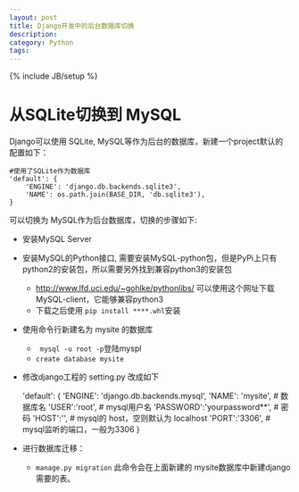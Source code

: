 ```yaml
---
layout: post
title: Django开发中的后台数据库切换
description: 
category: Python
tags: 
---
```

{% include JB/setup %}

# 从SQLite切换到 MySQL
Django可以使用 SQLite, MySQL等作为后台的数据库，新建一个project默认的配置如下：
    
    #使用了SQLite作为数据库    
    'default': {
        'ENGINE': 'django.db.backends.sqlite3',
        'NAME': os.path.join(BASE_DIR, 'db.sqlite3'),
    }

可以切换为 MySQL作为后台数据库，切换的步骤如下:

- 安装MySQL Server
- 安装MySQL的Python接口, 需要安装MySQL-python包，但是PyPi上只有python2的安装包，所以需要另外找到兼容python3的安装包
    + http://www.lfd.uci.edu/~gohlke/pythonlibs/ 可以使用这个网址下载 MySQL-client，它能够兼容python3
    + 下载之后使用 `pip install ****.whl`安装

- 使用命令行新建名为 mysite 的数据库
    + ` mysql -u root -p`登陆myspl
    + `create database mysite`


- 修改django工程的 setting.py 改成如下

    'default': {
        'ENGINE': 'django.db.backends.mysql',
        'NAME': 'mysite',  # 数据库名
        'USER':'root',     # mysql用户名
        'PASSWORD':'yourpassword**', # 密码
        'HOST':'',         # mysql的 host，空则默认为 localhost
        'PORT':'3306',     # mysql监听的端口，一般为3306
    }

- 进行数据库迁移：
    + `manage.py migration` 此命令会在上面新建的 mysite数据库中新建django需要的表。
